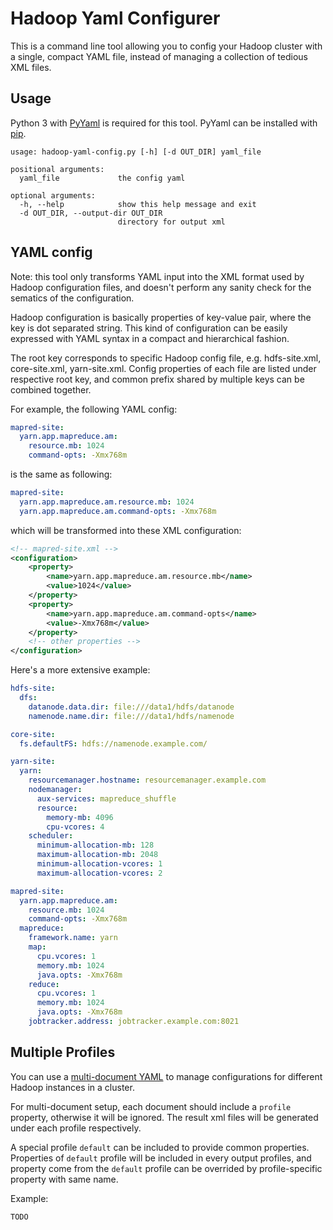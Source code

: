 

Hadoop Yaml Configurer
======================

This is a command line tool allowing you to config your Hadoop cluster with a single, compact YAML file, instead of managing a collection of tedious XML files.

Usage
-----

Python 3 with [PyYaml](http://pyyaml.org) is required for this tool. PyYaml can be installed with [pip](https://pip.pypa.io/).

```
usage: hadoop-yaml-config.py [-h] [-d OUT_DIR] yaml_file

positional arguments:
  yaml_file             the config yaml

optional arguments:
  -h, --help            show this help message and exit
  -d OUT_DIR, --output-dir OUT_DIR
                        directory for output xml
```


YAML config
-----------

Note: this tool only transforms YAML input into the XML format used by Hadoop configuration files, and doesn't perform any sanity check for the sematics of the configuration.

Hadoop configuration is basically properties of key-value pair, where the key is dot separated string. This kind of configuration can be easily expressed with YAML syntax in a compact and hierarchical fashion.

The root key corresponds to specific Hadoop config file, e.g. hdfs-site.xml, core-site.xml, yarn-site.xml. Config properties of each file are listed under respective root key, and common prefix shared by multiple keys can be combined together.

For example, the following YAML config:

```yaml
mapred-site:
  yarn.app.mapreduce.am:
    resource.mb: 1024
    command-opts: -Xmx768m
```

is the same as following:

```yaml
mapred-site:
  yarn.app.mapreduce.am.resource.mb: 1024
  yarn.app.mapreduce.am.command-opts: -Xmx768m
```

which will be transformed into these XML configuration:

```xml
<!-- mapred-site.xml -->
<configuration>
    <property>
        <name>yarn.app.mapreduce.am.resource.mb</name>
        <value>1024</value>
    </property>
    <property>
        <name>yarn.app.mapreduce.am.command-opts</name>
        <value>-Xmx768m</value>
    </property>
    <!-- other properties -->
</configuration>
```


Here's a more extensive example:

```yaml
hdfs-site:
  dfs:
    datanode.data.dir: file:///data1/hdfs/datanode
    namenode.name.dir: file:///data1/hdfs/namenode

core-site:
  fs.defaultFS: hdfs://namenode.example.com/

yarn-site:
  yarn:
    resourcemanager.hostname: resourcemanager.example.com
    nodemanager:
      aux-services: mapreduce_shuffle
      resource:
        memory-mb: 4096
        cpu-vcores: 4
    scheduler:
      minimum-allocation-mb: 128
      maximum-allocation-mb: 2048
      minimum-allocation-vcores: 1
      maximum-allocation-vcores: 2

mapred-site:
  yarn.app.mapreduce.am:
    resource.mb: 1024
    command-opts: -Xmx768m
  mapreduce:
    framework.name: yarn
    map:
      cpu.vcores: 1
      memory.mb: 1024
      java.opts: -Xmx768m
    reduce:
      cpu.vcores: 1
      memory.mb: 1024
      java.opts: -Xmx768m
    jobtracker.address: jobtracker.example.com:8021
```


Multiple Profiles
-----------------

You can use a [multi-document YAML](http://pyyaml.org/wiki/PyYAMLDocumentation#Documents) to manage configurations for different Hadoop instances in a cluster.

For multi-document setup, each document should include a `profile` property, otherwise it will be ignored. The result xml files will be generated under each profile respectively.

A special profile `default` can be included to provide common properties. Properties of `default` profile will be included in every output profiles, and property come from the `default` profile can be overrided by profile-specific property with same name.

Example:

```
TODO
```



